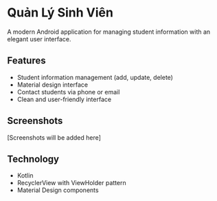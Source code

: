 # Quản Lý Sinh Viên

A modern Android application for managing student information with an elegant user interface.

## Features
- Student information management (add, update, delete)
- Material design interface
- Contact students via phone or email
- Clean and user-friendly interface

## Screenshots
[Screenshots will be added here]

## Technology
- Kotlin
- RecyclerView with ViewHolder pattern
- Material Design components
